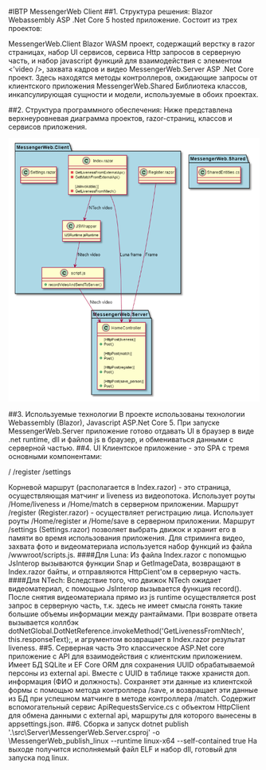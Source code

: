 #IBTP MessengerWeb Client
##1. Структура решения:
Blazor Webassembly ASP .Net Core 5 hosted приложение. Состоит из трех проектов:

MessengerWeb.Client
Blazor WASM проект, содержащий верстку в razor страницах, набор UI сервисов, сервиса Http запросов в серверную часть, и набор javascript функций для взаимодействия с элементом <'video />, захвата кадров и видео
MessengerWeb.Server
ASP .Net Core проект. Здесь находятся методы контроллеров, ожидающие запросы от клиентского приложения
MessengerWeb.Shared
Библиотека классов, инкапсулирующая сущности и модели, используемые в обоих проектах.

##2. Структура программного обеспечения:
Ниже представлена верхнеуровневая диаграмма проектов, razor-страниц, классов и сервисов приложения.

![](src/Documentation/scheme.png)

##3. Используемые технологии
В проекте использованы технологии Webassembly (Blazor), Javascript ASP.Net Core 5. При запуске MessengerWeb.Server приложение готово отдавать UI в браузер в виде .net runtime, dll и файлов js в браузер, и обмениваться данными с серверной частью.
##4. UI
Клиентское приложение - это SPA с тремя основными компонентами:

/
/register
/settings

Корневой маршрут (располагается в Index.razor) - это страница, осуществляющая матчинг и liveness из видеопотока. Использует роуты /Home/liveness и /Home/match в серверном приложении.
Маршрут /register (Register.razor) - осуществляет регистрацию лица. Использует роуты /Home/register и /Home/save в серверном приложении.
Маршрут /settings (Settings.razor) позволяет выбрать движок и хранит его в памяти во время использования приложения.
Для стриминга видео, захвата фото и видеоматериала используется набор функций из файла /wwwroot/scripts.js.
####Для Luna:
Из файла Index.razor с попомщью JsInterop вызываются функции Snap и GetImageData, возвращают в Index.razor байты, и отправляются HttpCient'ом в серверную часть.
####Для NTech:
Вследствие того, что движок NTech ожидает видеоматериал, с помощью JsInterop вызывается функция record(). После снятия видеоматериала прямо из js runtime осуществляется post запрос в серверную часть, т.к. здесь не имеет смысла гонять такие большие объемы информации между рантаймами. При возврате ответа вызывается коллбэк dotNetGlobal.DotNetReference.invokeMethod('GetLivenessFromNtech', this.responseText);, и агрументом возвращает в Index.razor результат liveness.
##5. Серверная часть
Это классическое ASP.Net core приложение с API для взаимодействия с клиентским приложением. Имеет БД SQLite и EF Core ORM для сохранения UUID обрабатываемой персоны из external api. Вместе с UUID в таблице также хранистя доп. информация (ФИО и должность). Сохраняет эти данные из клиентской формы с помощью метода контроллера /save, и возвращает эти данные из БД при успешном матчинге в методе контроллера /match.
Содержит вспомогательный сервис ApiRequestsService.cs с объектом HttpClient для обмена данными с external api, маршруты для которого вынесены в appsettings.json.
##6. Сборка и запуск
dotnet publish '.\src\Server\MessengerWeb.Server.csproj' -o \MessengerWeb_publish_linux --runtime linux-x64 --self-contained true
На выходе получится исполняемый файл ELF и набор dll, готовый для запуска под linux.
